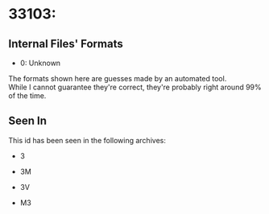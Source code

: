 # 33103: 



## Internal Files' Formats
- 0: Unknown

The formats shown here are guesses made by an automated tool.  
While I cannot guarantee they're correct, they're probably right around 99% of the time.

## Seen In

This id has been seen in the following archives:  

- 3  

- 3M  

- 3V  

- M3  
